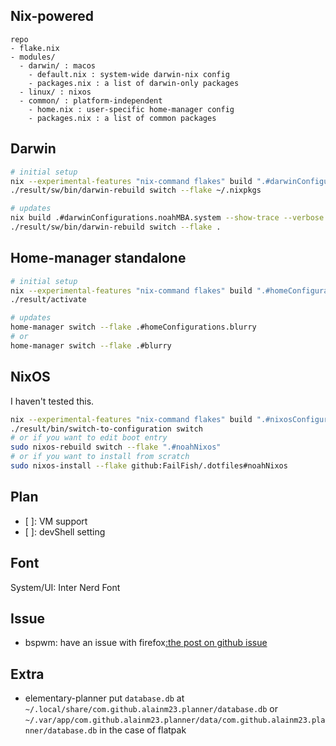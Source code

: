 ## Nix-powered
```
repo
- flake.nix
- modules/
  - darwin/ : macos
    - default.nix : system-wide darwin-nix config
    - packages.nix : a list of darwin-only packages
  - linux/ : nixos
  - common/ : platform-independent
    - home.nix : user-specific home-manager config
    - packages.nix : a list of common packages
```


## Darwin

```sh
# initial setup
nix --experimental-features "nix-command flakes" build ".#darwinConfigurations.noahMBA.system"
./result/sw/bin/darwin-rebuild switch --flake ~/.nixpkgs

# updates
nix build .#darwinConfigurations.noahMBA.system --show-trace --verbose
./result/sw/bin/darwin-rebuild switch --flake .
```

## Home-manager standalone

```sh
# initial setup
nix --experimental-features "nix-command flakes" build ".#homeConfigurations.blurry.activationPackage"
./result/activate

# updates
home-manager switch --flake .#homeConfigurations.blurry
# or
home-manager switch --flake .#blurry
```

## NixOS

I haven't tested this.
```sh
nix --experimental-features "nix-command flakes" build ".#nixosConfigurations.noahNixos.config.system.build.toplevel"
./result/bin/switch-to-configuration switch
# or if you want to edit boot entry
sudo nixos-rebuild switch --flake ".#noahNixos"
# or if you want to install from scratch
sudo nixos-install --flake github:FailFish/.dotfiles#noahNixos
```

## Plan

- [ ]: VM support
- [ ]: devShell setting

## Font

System/UI: Inter Nerd Font

## Issue

- bspwm: have an issue with firefox[:the post on github issue](https://github.com/baskerville/bspwm/issues/1015)

Extra
---
- elementary-planner
  put `database.db` at `~/.local/share/com.github.alainm23.planner/database.db`
  or `~/.var/app/com.github.alainm23.planner/data/com.github.alainm23.planner/database.db` in the case of flatpak
